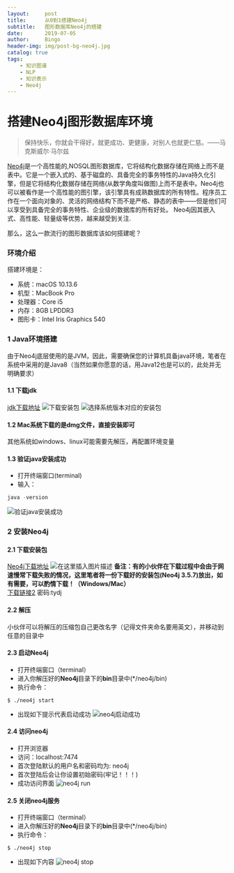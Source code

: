 ```yaml
---
layout:     post
title:      从0到1搭建Neo4j
subtitle:   图形数据库Neo4j的搭建
date:       2019-07-05
author:     Bingo
header-img: img/post-bg-neo4j.jpg
catalog: true
tags:
    - 知识图谱
    - NLP
    - 知识表示
    - Neo4j
---
```


# 搭建Neo4j图形数据库环境
> 保持快乐，你就会干得好，就更成功、更健康，对别人也就更仁慈。——马克斯威尔·马尔兹

[Neo4j](https://neo4j.com/product/)是一个高性能的,NOSQL图形数据库，它将结构化数据存储在网络上而不是表中。它是一个嵌入式的、基于磁盘的、具备完全的事务特性的Java持久化引擎，但是它将结构化数据存储在网络(从数学角度叫做图)上而不是表中。Neo4j也可以被看作是一个高性能的图引擎，该引擎具有成熟数据库的所有特性。程序员工作在一个面向对象的、灵活的网络结构下而不是严格、静态的表中——但是他们可以享受到具备完全的事务特性、企业级的数据库的所有好处。
Neo4j因其嵌入式、高性能、轻量级等优势，越来越受到关注.

那么，这么一款流行的图形数据库该如何搭建呢？
### 环境介绍
搭建环境是：
- 系统：macOS 10.13.6
- 机型：MacBook Pro
- 处理器：Core i5
- 内存：8GB LPDDR3
- 图形卡：Intel Iris Graphics 540

### 1 Java环境搭建
由于Neo4j底层使用的是JVM，因此，需要确保您的计算机具备java环境，笔者在系统中采用的是Java8（当然如果你愿意的话，用Java12也是可以的，此处并无明确要求）
#### 1.1 下载jdk
[jdk下载地址](https://www.oracle.com/technetwork/java/javase/downloads/index.html)
![下载安装包](https://img-blog.csdnimg.cn/20190705230054315.jpg?x-oss-process=image/watermark,type_ZmFuZ3poZW5naGVpdGk,shadow_10,text_aHR0cHM6Ly9ibG9nLmNzZG4ubmV0L3lhbmh1aWJpbjMxNQ==,size_16,color_FFFFFF,t_70)
![选择系统版本对应的安装包](https://img-blog.csdnimg.cn/20190705230119387.jpg?x-oss-process=image/watermark,type_ZmFuZ3poZW5naGVpdGk,shadow_10,text_aHR0cHM6Ly9ibG9nLmNzZG4ubmV0L3lhbmh1aWJpbjMxNQ==,size_16,color_FFFFFF,t_70)
#### 1.2 Mac系统下载的是dmg文件，直接安装即可
其他系统如windows、linux可能需要先解压，再配置环境变量
#### 1.3 验证java安装成功
- 打开终端窗口(terminal)
- 输入：
``` java
java -version
```
![验证java安装成功](https://img-blog.csdnimg.cn/20190705230744915.jpg?x-oss-process=image/watermark,type_ZmFuZ3poZW5naGVpdGk,shadow_10,text_aHR0cHM6Ly9ibG9nLmNzZG4ubmV0L3lhbmh1aWJpbjMxNQ==,size_16,color_FFFFFF,t_70)
### 2 安装Neo4j
#### 2.1 下载安装包
[Neo4j下载地址](https://neo4j.com/download-center/#community)
![在这里插入图片描述](https://img-blog.csdnimg.cn/20190705231216360.jpg?x-oss-process=image/watermark,type_ZmFuZ3poZW5naGVpdGk,shadow_10,text_aHR0cHM6Ly9ibG9nLmNzZG4ubmV0L3lhbmh1aWJpbjMxNQ==,size_16,color_FFFFFF,t_70)
**备注：有的小伙伴在下载过程中会由于网速慢常下载失败的情况，这里笔者将一份下载好的安装包(Neo4j 3.5.7)放出，如有需要，可以酌情下载！（Windows/Mac）**<br>
[下载链接2](https://pan.baidu.com/s/1pUaMiVst5wdR_IljwO7tEg)  密码:tydj
#### 2.2 解压
小伙伴可以将解压的压缩包自己更改名字（记得文件夹命名要用英文），并移动到任意的目录中
#### 2.3 启动Neo4j
- 打开终端窗口（terminal）
- 进入你解压好的**Neo4j**目录下的**bin**目录中(*/neo4j/bin)
- 执行命令：
```linux
$ ./neo4j start
```
- 出现如下提示代表启动成功
![neo4j启动成功](https://img-blog.csdnimg.cn/20190705232341664.jpg?x-oss-process=image/watermark,type_ZmFuZ3poZW5naGVpdGk,shadow_10,text_aHR0cHM6Ly9ibG9nLmNzZG4ubmV0L3lhbmh1aWJpbjMxNQ==,size_16,color_FFFFFF,t_70)
#### 2.4 访问neo4j
- 打开浏览器
- 访问：localhost:7474
- 首次登陆默认的用户名和密码均为: neo4j
- 首次登陆后会让你设置初始密码(牢记！！！)
- 成功访问界面
![neo4j run](https://img-blog.csdnimg.cn/20190705232727455.jpg?x-oss-process=image/watermark,type_ZmFuZ3poZW5naGVpdGk,shadow_10,text_aHR0cHM6Ly9ibG9nLmNzZG4ubmV0L3lhbmh1aWJpbjMxNQ==,size_16,color_FFFFFF,t_70)
#### 2.5 关闭neo4j服务
- 打开终端窗口（terminal）
- 进入你解压好的**Neo4j**目录下的**bin**目录中(*/neo4j/bin)
- 执行命令：
```linux
$ ./neo4j stop
```
- 出现如下内容
![neo4j stop](https://img-blog.csdnimg.cn/20190705232924648.jpg)